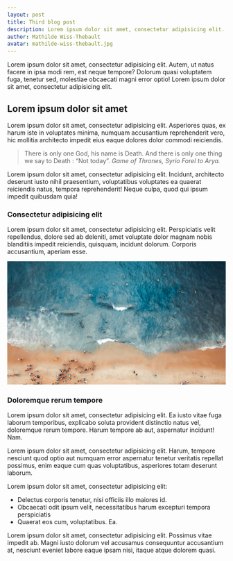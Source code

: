 ```yaml
---
layout: post
title: Third blog post
description: Lorem ipsum dolor sit amet, consectetur adipisicing elit.
author: Mathilde Wiss-Thebault
avatar: mathilde-wiss-thebault.jpg
---
```


Lorem ipsum dolor sit amet, consectetur adipisicing elit. Autem, ut natus facere in ipsa modi rem, est neque tempore? Dolorum quasi voluptatem fuga, tenetur sed, molestiae obcaecati magni error optio! Lorem ipsum dolor sit amet, consectetur adipisicing elit.

## Lorem ipsum dolor sit amet

Lorem ipsum dolor sit amet, consectetur adipisicing elit. Asperiores quas, ex harum iste in voluptates minima, numquam accusantium reprehenderit vero, hic mollitia architecto impedit eius eaque dolores dolor commodi reiciendis.

> There is only one God, his name is Death. And there is only one thing we say
> to Death : “Not today”.
> <cite>Game of Thrones, Syrio Forel to Arya.</cite>

Lorem ipsum dolor sit amet, consectetur adipisicing elit. Incidunt, architecto deserunt iusto nihil praesentium, voluptatibus voluptates ea quaerat reiciendis natus, tempora reprehenderit! Neque culpa, quod qui ipsum impedit quibusdam quia!

### Consectetur adipisicing elit

Lorem ipsum dolor sit amet, consectetur adipisicing elit. Perspiciatis velit repellendus, dolore sed ab deleniti, amet voluptate dolor magnam nobis blanditiis impedit reiciendis, quisquam, incidunt dolorum. Corporis accusantium, aperiam esse.

![Aerial view of a beach](nature.jpg "Nature is beautiful")

### Doloremque rerum tempore

Lorem ipsum dolor sit amet, consectetur adipisicing elit. Ea iusto vitae fuga laborum temporibus, explicabo soluta provident distinctio natus vel, doloremque rerum tempore. Harum tempore ab aut, aspernatur incidunt! Nam.

Lorem ipsum dolor sit amet, consectetur adipisicing elit. Harum, tempore nesciunt quod optio aut numquam error aspernatur tenetur veritatis repellat possimus, enim eaque cum quas voluptatibus, asperiores totam deserunt laborum.

Lorem ipsum dolor sit amet, consectetur adipisicing elit:
* Delectus corporis tenetur, nisi officiis illo maiores id.
* Obcaecati odit ipsum velit, necessitatibus harum excepturi tempora perspiciatis
* Quaerat eos cum, voluptatibus. Ea.

Lorem ipsum dolor sit amet, consectetur adipisicing elit. Possimus vitae impedit ab. Magni iusto dolorum vel accusamus consequuntur accusantium at, nesciunt eveniet labore eaque ipsam nisi, itaque atque dolorem quasi.
